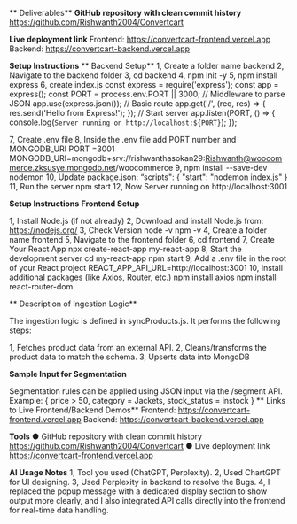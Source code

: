 ** Deliverables**
 **GitHub repository with clean commit history**
 	https://github.com/Rishwanth2004/Convertcart
  
 **Live deployment link**
Frontend: https://convertcart-frontend.vercel.app
Backend: https://convertcart-backend.vercel.app


 **Setup Instructions**
**	Backend Setup**
  1, Create a folder name backend
  2, Navigate to the backend folder
  3, cd backend
  4, npm init -y
  5, npm install express
  6, create index.js
        const express = require('express');
        const app = express();
        const PORT = process.env.PORT || 3000;
        // Middleware to parse JSON
        app.use(express.json());
        // Basic route
        app.get('/', (req, res) => {
          res.send('Hello from Express!');
        });
        // Start server
        app.listen(PORT, () => {
          console.log(`Server running on http://localhost:${PORT}`);
        });
        
  7, Create .env file
  8, Inside the .env file add PORT number and MONGODB_URI
        PORT =3001
        MONGODB_URI=mongodb+srv://rishwanthasokan29:Rishwanth@woocommerce.zksusye.mongodb.net/woocommerce
  9, npm install --save-dev nodemon
  10, Update package.json:
      “scripts": {
      "start": "nodemon index.js"
      }
  11, Run the server
        npm start
  12, Now Server running on http://localhost:3001

 **Setup Instructions**
	**Frontend Setup**
 
  1, Install Node.js (if not already)
  2, Download and install Node.js from: https://nodejs.org/
  3, Check Version 
        node -v
        npm -v
  4, Create a folder name frontend
  5, Navigate to the frontend folder
  6, cd frontend
  7, Create Your React App
        npx create-react-app my-react-app
  8, Start the development server
        cd my-react-app
        npm start
  9, Add a .env file in the root of your React project
        REACT_APP_API_URL=http://localhost:3001
  10, Install additional packages (like Axios, Router, etc.)
        npm install axios
        npm install react-router-dom

** Description of Ingestion Logic**

The ingestion logic is defined in syncProducts.js. It performs the following steps:

  1, Fetches product data from an external API.
  2, Cleans/transforms the product data to match the schema.
  3, Upserts data into MongoDB
  
**Sample Input for Segmentation**

Segmentation rules can be applied using JSON input via the /segment API.
    Example:
    {
      price > 50, 
      category = Jackets, 
      stock_status = instock
    }
** Links to Live Frontend/Backend Demos**
Frontend: https://convertcart-frontend.vercel.app
Backend: https://convertcart-backend.vercel.app

**Tools**
● GitHub repository with clean commit history
https://github.com/Rishwanth2004/Convertcart
● Live deployment link
https://convertcart-frontend.vercel.app

**AI Usage Notes**
  1, Tool you used (ChatGPT, Perplexity).
  2, Used ChartGPT for UI designing.
  3, Used Perplexity in backend to resolve the Bugs.
  4, I replaced the popup message with a dedicated display section to show output more clearly, and I also integrated        API calls directly into the frontend for real-time data handling.









